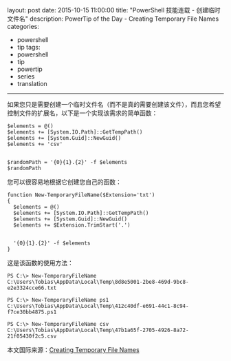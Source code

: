 ﻿layout: post
date: 2015-10-15 11:00:00
title: "PowerShell 技能连载 - 创建临时文件名"
description: PowerTip of the Day - Creating Temporary File Names
categories:
- powershell
- tip
tags:
- powershell
- tip
- powertip
- series
- translation
---
如果您只是需要创建一个临时文件名（而不是真的需要创建该文件），而且您希望控制文件的扩展名，以下是一个实现该需求的简单函数：

    $elements = @()
    $elements += [System.IO.Path]::GetTempPath()
    $elements += [System.Guid]::NewGuid()
    $elements += 'csv'
    
    
    $randomPath = '{0}{1}.{2}' -f $elements
    $randomPath

您可以很容易地根据它创建您自己的函数：

    function New-TemporaryFileName($Extension='txt')
    {
      $elements = @()
      $elements += [System.IO.Path]::GetTempPath()
      $elements += [System.Guid]::NewGuid()
      $elements += $Extension.TrimStart('.')
    
    
      '{0}{1}.{2}' -f $elements
    }

这是该函数的使用方法：

    PS C:\> New-TemporaryFileName
    C:\Users\Tobias\AppData\Local\Temp\8d8e5001-2be8-469d-9bc8-e2e3324cce66.txt
    
    PS C:\> New-TemporaryFileName ps1
    C:\Users\Tobias\AppData\Local\Temp\412c40df-e691-44c1-8c94-f7ce30bb4875.ps1
    
    PS C:\> New-TemporaryFileName csv
    C:\Users\Tobias\AppData\Local\Temp\47b1a65f-2705-4926-8a72-21f05430f2c5.csv

<!--more-->
本文国际来源：[Creating Temporary File Names](http://community.idera.com/powershell/powertips/b/tips/posts/creating-temporary-filenames)

